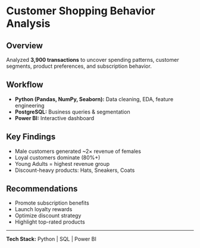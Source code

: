 # Customer Shopping Behavior Analysis

## Overview
Analyzed **3,900 transactions** to uncover spending patterns, customer segments, product preferences, and subscription behavior.

## Workflow
- **Python (Pandas, NumPy, Seaborn):** Data cleaning, EDA, feature engineering  
- **PostgreSQL:** Business queries & segmentation  
- **Power BI:** Interactive dashboard  

## Key Findings
- Male customers generated ~2× revenue of females  
- Loyal customers dominate (80%+)  
- Young Adults = highest revenue group  
- Discount-heavy products: Hats, Sneakers, Coats  

## Recommendations
- Promote subscription benefits  
- Launch loyalty rewards  
- Optimize discount strategy  
- Highlight top-rated products  

---
**Tech Stack:** Python | SQL | Power BI
